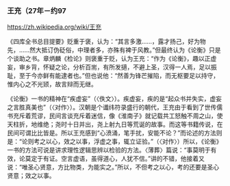 ### 王充（27年－约97
https://zh.wikipedia.org/wiki/王充

《四库全书总目提要》贬重于褒，认为：“其言多激……，露才扬己，好为物先，……然大抵订伪砭俗，中理者多，亦殊有裨于风教。”但最终认为《论衡》只是个谈助之书。章炳麟《检论》则褒重于贬，认为王充：“作为《论衡》，趣以正虚妄，审乡背，怀疑之论，分析百耑，有所发擿，不避上圣，汉得一人焉，足以振耻，至于今亦鲜有能逮者也。”但也说他：“然善为锋芒摧陷，而无枢要足以持守，惟内心之不光颎，故言辩而无继。

《论衡》一书的精神在“疾虚妄”（〈佚文〉）。疾虚妄，疾的是“起众书并失实，虚妄之言胜真美也”（〈对作〉）。汉朝是个谶纬符录盛行的朝代，王充由于看到了世传儒书充斥着荒谬，民间言谈充斥着迷信，像《淮南子》就记载共工怒触不周之山，使天柱折，地维绝；尧时十日并出，尧上射九日等荒诞的故事。而这等书籍传说，在民间可谓比比皆是。所以王充感到“心𣸣涌，笔手扰，安能不论？”而论述的方法则是：“论则考之以心，效之以事，浮虚之事，辄立证验。”（〈对作〉）所以，《论衡》一书的方法可说是讲求理性逻辑思辨以检验的方法。〈薄葬〉篇说：“事莫明于有效，论莫定于有证。空言虚语，虽得道心，人犹不信。”讲的不错，他接着又说：“唯圣心贤意，方比物类，为能实之。”所以，不但考之以心，考的还要是圣心贤意；效之以事。
